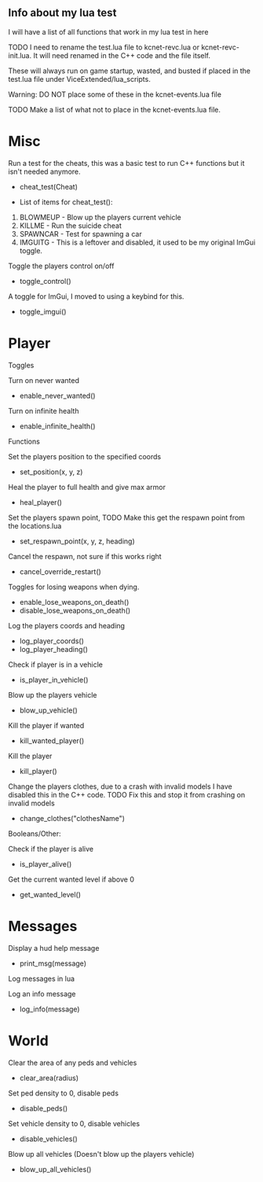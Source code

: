 ## Info about my lua test
I will have a list of all functions that work in my lua test in here

TODO I need to rename the test.lua file to kcnet-revc.lua or kcnet-revc-init.lua.
It will need renamed in the C++ code and the file itself.

These will always run on game startup, wasted, and busted if placed in the test.lua file under ViceExtended/lua_scripts.

Warning: DO NOT place some of these in the kcnet-events.lua file

TODO Make a list of what not to place in the kcnet-events.lua file.

# Misc
Run a test for the cheats, this was a basic test to run C++ functions but it isn't needed anymore.
* cheat_test(Cheat)

* List of items for cheat_test():
1. BLOWMEUP - Blow up the players current vehicle
2. KILLME - Run the suicide cheat
3. SPAWNCAR - Test for spawning a car
4. IMGUITG - This is a leftover and disabled, it used to be my original ImGui toggle.


Toggle the players control on/off
* toggle_control()

A toggle for ImGui, I moved to using a keybind for this.
* toggle_imgui()

# Player
Toggles

Turn on never wanted
* enable_never_wanted()

Turn on infinite health
* enable_infinite_health()

Functions

Set the players position to the specified coords
* set_position(x, y, z)

Heal the player to full health and give max armor
* heal_player()

Set the players spawn point, TODO Make this get the respawn point from the locations.lua
* set_respawn_point(x, y, z, heading)

Cancel the respawn, not sure if this works right
* cancel_override_restart()

Toggles for losing weapons when dying.
* enable_lose_weapons_on_death()
* disable_lose_weapons_on_death()

Log the players coords and heading
* log_player_coords()
* log_player_heading()

Check if player is in a vehicle
* is_player_in_vehicle()

Blow up the players vehicle
* blow_up_vehicle()

Kill the player if wanted
* kill_wanted_player()

Kill the player
* kill_player()

Change the players clothes, due to a crash with invalid models I have disabled this in the C++ code.
TODO Fix this and stop it from crashing on invalid models
* change_clothes("clothesName")

Booleans/Other:

Check if the player is alive
* is_player_alive()

Get the current wanted level if above 0
* get_wanted_level()

# Messages
Display a hud help message
* print_msg(message)

Log messages in lua

Log an info message
* log_info(message)

# World

Clear the area of any peds and vehicles
* clear_area(radius)

Set ped density to 0, disable peds
* disable_peds()

Set vehicle density to 0, disable vehicles
* disable_vehicles()

Blow up all vehicles (Doesn't blow up the players vehicle)
* blow_up_all_vehicles()

